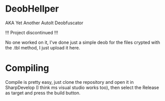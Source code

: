 DeobHellper
=====

AKA Yet Another AutoIt Deobfuscator

!!! Project discontinued !!!

No one worked on it, I've done just a simple deob for the files crypted with the .tbl method, I just upload it here.


Compiling
=====

Compile is pretty easy, just clone the repository and open it in SharpDevelop (I think ms visual studio works too), then select the Release as target and press the build button.